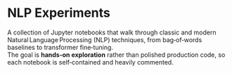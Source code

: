 # NLP Experiments

A collection of Jupyter notebooks that walk through classic and modern Natural Language Processing (NLP) techniques, from bag‑of‑words baselines to transformer fine‑tuning.  
The goal is **hands‑on exploration** rather than polished production code, so each notebook is self‑contained and heavily commented.
